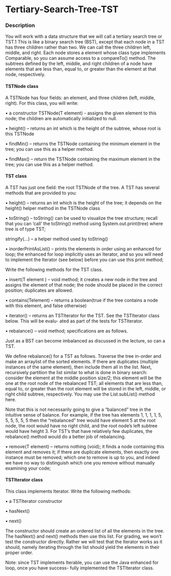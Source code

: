 # Tertiary-Search-Tree-TST

<h3>Description</h3>

You will work with a data structure that we will call a tertiary search tree or TST.1 This is like a binary search tree (BST), except that each node in a TST has three children rather than two. We can call the three children left, middle, and right. Each node stores a element whose class type implements Comparable, so you can assume access to a compareTo() method. The subtrees defined by the left, middle, and right children of a node have elements that are less than, equal to, or greater than the element at that node, respectively.

<h4>TSTNode class</h4>

A TSTNode has four fields: an element, and three children (left, middle, right). For this class, you will write:

• a constructor TSTNode(T element) - assigns the given element to this node; the children are automatically initialized to null.

• height() – returns an int which is the height of the subtree, whose root is this TSTNode

• findMin() – returns the TSTNode containing the minimum element in the tree; you can use this as a helper method.

• findMax() – return the TSTNode containing the maximum element in the tree; you can use this as a helper method.

<h4>TST class</h4>

A TST has just one field: the root TSTNode of the tree. A TST has several methods that are provided to you:

• height() – returns an int which is the height of the tree; it depends on the height() helper method in the TSTNode class

• toString() – toString() can be used to visualize the tree structure; recall that you can ’call’ the toString() method using System.out.print(tree) where tree is of type TST;

stringify(...) – a helper method used by toString()

• inorderPrintAsList() – prints the elements in order using an enhanced for loop; the enhanced for loop implicitly uses an Iterator, and so you will need to implement the Iterator (see below) before you can use this print method;

Write the following methods for the TST class.

• insert(T element ) – void method; it creates a new node in the tree and assigns the element of that node; the node should be placed in the correct position; duplicates are allowed.

• contains(Telement) – returns a boolean(true if the tree contains a node with this element, and false otherwise)

• iterator() – returns an TSTIterator for the TST. See the TSTIterator class below. This will be evalu- ated as part of the tests for TSTIterator.

• rebalance() – void method; specifications are as follows.

Just as a BST can become imbalanced as discussed in the lecture, so can a TST.

We define rebalance() for a TST as follows. Traverse the tree in-order and make an arraylist of the sorted elements. If there are duplicates (multiple instances of the same element), then include them all in the list. Next, recursively partition the list similar to what is done in binary search: consider the element at the middle position size/2; this element will be the one at the root node of the rebalanced TST; all elements that are less than, equal to, or greater than the root element will be stored in the left, middle, or right child subtree, respectively. You may use the List.subList() method here.

Note that this is not necessarily going to give a “balanced” tree in the intuitive sense of balance. For example, if the tree has elements 1, 1, 1, 1, 5, 5, 5, 5, 5, 5 then the “rebalanced” tree would have element 5 at the root node, the root would have no right child, and the root node’s left subtree would have height 3. For TST’s that have relatively few duplicates, the rebalance() method would do a better job of rebalancing.

• remove(T element) – returns nothing (void); it finds a node containing this element and removes it; if there are duplicate elements, then exactly one instance must be removed; which one to remove is up to you, and indeed we have no way to distinguish which one you remove without manually examining your code;

<h4>TSTIterator class</h4>

This class implements Iterator. Write the following methods: 

• a TSTIterator constructor

• hasNext()

• next()

The constructor should create an ordered list of all the elements in the tree. The hasNext() and next() methods then use this list. For grading, we won’t test the constructor directly. Rather we will test that the Iterator works as it should, namely iterating through the list should yield the elements in their proper order.

Note: since TST implements Iterable, you can use the Java enhanced for loop, once you have success- fully implemented the TSTIterator class.


